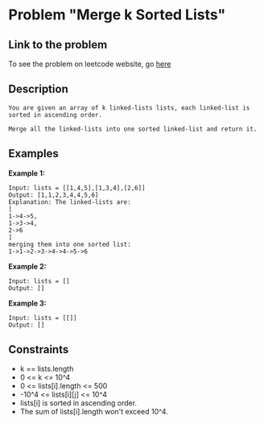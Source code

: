 # Problem "Merge k Sorted Lists"

## Link to the problem

To see the problem on leetcode website, go [here](https://leetcode.com/problems/merge-k-sorted-lists/)

## Description

    You are given an array of k linked-lists lists, each linked-list is sorted in ascending order.

    Merge all the linked-lists into one sorted linked-list and return it.

## Examples

**Example 1:**

    Input: lists = [[1,4,5],[1,3,4],[2,6]]
    Output: [1,1,2,3,4,4,5,6]
    Explanation: The linked-lists are:
    [
    1->4->5,
    1->3->4,
    2->6
    ]
    merging them into one sorted list:
    1->1->2->3->4->4->5->6

**Example 2:**

    Input: lists = []
    Output: []

**Example 3:**

    Input: lists = [[]]
    Output: []
 
## Constraints

- k == lists.length
- 0 <= k <= 10^4
- 0 <= lists[i].length <= 500
- -10^4 <= lists[i][j] <= 10^4
- lists[i] is sorted in ascending order.
- The sum of lists[i].length won't exceed 10^4.
